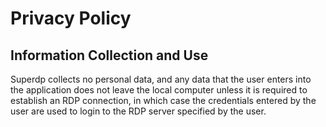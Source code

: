 # Privacy Policy

## Information Collection and Use

Superdp collects no personal data, and any data that the user enters into the application does not leave the local computer unless it is required to establish an RDP connection, in which case the credentials entered by the user are used to login to the RDP server specified by the user.
